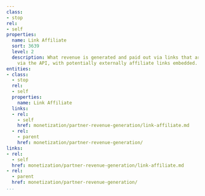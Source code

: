 ```yaml
---
class:
- stop
rel:
- self
properties:
  name: Link Affiliate
  sort: 3639
  level: 2
  description: What revenue is generated and paid out via links that are made available
    via the API, with potentially externally affiliate links embedded.
entities:
- class:
  - stop
  rel:
  - self
  properties:
    name: Link Affiliate
  links:
  - rel:
    - self
    href: monetization/partner-revenue-generation/link-affiliate.md
  - rel:
    - parent
    href: monetization/partner-revenue-generation/
links:
- rel:
  - self
  href: monetization/partner-revenue-generation/link-affiliate.md
- rel:
  - parent
  href: monetization/partner-revenue-generation/
...
```

